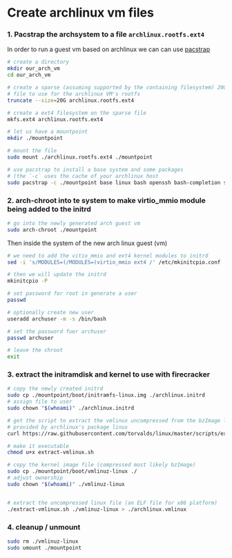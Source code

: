 # Create archlinux vm files

### 1. Pacstrap the archsystem to a file `archlinux.rootfs.ext4`
 
In order to run a guest vm based on archlinux we can can use [pacstrap](https://wiki.archlinux.org/title/Install_Arch_Linux_from_existing_Linux)

``` bash
# create a directory
mkdir our_arch_vm
cd our_arch_vm

# create a sparse (assuming supported by the containing filesystem) 20G 
# file to use for the archlinux VM's rootfs 
truncate --size=20G archlinux.rootfs.ext4

# create a ext4 filesystem on the sparse file
mkfs.ext4 archlinux.rootfs.ext4

# let us have a mountpoint
mkdir ./mountpoint

# mount the file
sudo mount ./archlinux.rootfs.ext4 ./mountpoint

# use pacstrap to install a base system and some packages 
# (the `-c` uses the cache of your archlinux host
sudo pacstrap -c ./mountpoint base linux bash openssh bash-completion systemd vim tmux pv sudo
```

### 2. arch-chroot into te system to make virtio_mmio module being added to the initrd 

``` bash
# go into the newly generated arch guest vm 
sudo arch-chroot ./mountpoint 
```

Then inside the system of the new arch linux guest (vm)

``` bash
# we need to add the vitio_mmio and ext4 kernel modules to initrd
sed -i 's/MODULES=(/MODULES=(virtio_mmio ext4 /' /etc/mkinitcpio.conf

# then we will update the initrd
mkinitcpio -P

# set password for root in generate a user
passwd 

# optionally create new user
useradd archuser -m -s /bin/bash

# set the password fuer archuser
passwd archuser 

# leave the chroot
exit
```

### 3. extract the initramdisk and kernel to use with firecracker

``` bash
# copy the newly created initrd
sudo cp ./mountpoint/boot/initramfs-linux.img ./archlinux.initrd
# assign file to user 
sudo chown "$(whoami)" ./archlinux.initrd

# get the script to extract the vmlinux uncompressed from the bzImage linux kernel as
# provided by archlinux's package linux
curl https://raw.githubusercontent.com/torvalds/linux/master/scripts/extract-vmlinux > extract-vmlinux.sh

# make it executable
chmod u+x extract-vmlinux.sh

# copy the kernel image file (compressed most likely bzImage) 
sudo cp ./mountpoint/boot/vmlinuz-linux ./ 
# adjust ownership
sudo chown "$(whoami)" ./vmlinuz-linux


# extract the uncompressed linux file (an ELF file for x86 platform)
./extract-vmlinux.sh ./vmlinuz-linux > ./archlinux.vmlinux
```

### 4. cleanup / unmount
``` bash
sudo rm ./vmlinuz-linux
sudo umount ./mountpoint
```


 
